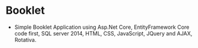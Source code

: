 # Booklet
- Simple Booklet Application using Asp.Net Core, EntityFramework Core code first,   SQL server 2014, HTML, CSS, JavaScript, JQuery and AJAX, Rotativa.
